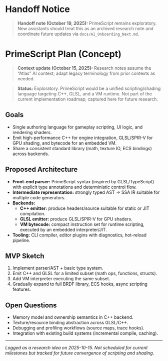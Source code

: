 # Handoff Notice

> **Handoff note (October 19, 2025):** PrimeScript remains exploratory. New assistants should treat this as an archived research note and coordinate future updates via `docs/AI_Onboarding_Next.md`.

# PrimeScript Plan (Concept)

> **Context update (October 15, 2025):** Research notes assume the “Atlas” AI context; adapt legacy terminology from prior contexts as needed.

> **Status:** Exploratory. PrimeScript would be a unified scripting/shading language targeting C++, GLSL, and a VM runtime. Not part of the current implementation roadmap; captured here for future research.

## Goals
- Single authoring language for gameplay scripting, UI logic, and rendering shaders.
- Emit high-performance C++ for engine integration, GLSL/SPIR-V for GPU shading, and bytecode for an embedded VM.
- Share a consistent standard library (math, texture IO, ECS bindings) across backends.

## Proposed Architecture
- **Front-end parser:** PrimeScript syntax (inspired by GLSL/TypeScript) with explicit type annotations and deterministic control flow.
- **Intermediate representation:** strongly typed AST → SSA IR suitable for multiple code generators.
- **Backends:**
  - **C++ emitter:** produce headers/source suitable for static or JIT compilation.
  - **GLSL emitter:** produce GLSL/SPIR-V for GPU shaders.
  - **VM bytecode:** compact instruction set for runtime scripting, executed by an embedded interpreter/JIT.
- **Tooling:** CLI compiler, editor plugins with diagnostics, hot-reload pipeline.

## MVP Sketch
1. Implement parser/AST + basic type system.
2. Emit C++ and GLSL for a limited subset (math ops, functions, structs).
3. Add VM interpreter executing the same subset.
4. Gradually expand to full BRDF library, ECS hooks, async scripting features.

## Open Questions
- Memory model and ownership semantics in C++ backend.
- Texture/resource binding abstraction across GLSL/C++.
- Debugging and profiling workflows (source maps, trace hooks).
- Integration with existing build systems (incremental compile, caching).

---

*Logged as a research idea on 2025-10-15. Not scheduled for current milestones but tracked for future convergence of scripting and shading.*
